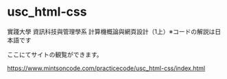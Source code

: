 # usc_html-css
實踐大學 資訊科技與管理學系 計算機概論與網頁設計（1上）※コードの解説は日本語です

ここにてサイトの観覧ができます。

https://www.mintsoncode.com/practicecode/usc_html-css/index.html
